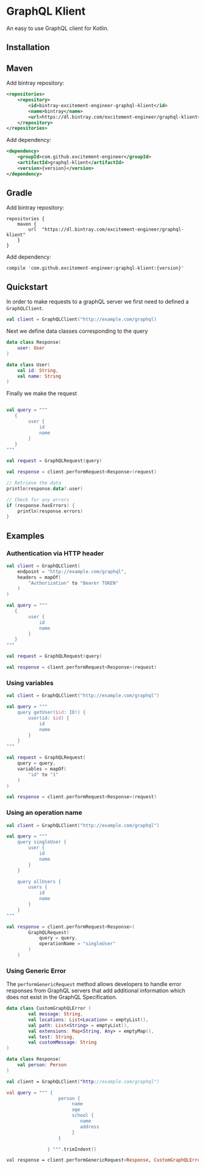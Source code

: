 # GraphQL Klient

An easy to use GraphQL client for Kotlin.

## Installation

## Maven

Add bintray repository:

```xml
<repositories>
    <repository>
        <id>bintray-excitement-engineer-graphql-klient</id>
        <name>bintray</name>
        <url>https://dl.bintray.com/excitement-engineer/graphql-klient</url>
    </repository>
</repositories>
```

Add dependency:

```xml
<dependency>
    <groupId>com.github.excitement-engineer</groupId>
    <artifactId>graphql-klient</artifactId>
    <version>{version}</version>
</dependency>
```

## Gradle

Add bintray repository:

```
repositories {
    maven {
        url  "https://dl.bintray.com/excitement-engineer/graphql-klient"
    }
}
```

Add dependency:

```
compile 'com.github.excitement-engineer:graphql-klient:{version}'
```

## Quickstart

In order to make requests to a graphQL server we first need to defined a `GraphQLClient`.

```kt
val client = GraphQLClient("http://example.com/graphql)
```

Next we define data classes corresponding to the query

```kt
data class Response(
    user: User
)

data class User(
    val id: String,
    val name: String
)
```

Finally we make the request

```kt

val query = """
   {
        user {
            id
            name
        }
   }
"""

val request = GraphQLRequest(query)

val response = client.performRequest<Response>(request)

// Retrieve the data
println(response.data?.user)

// Check for any errors
if (response.hasErrors) {
    println(response.errors)
}
```


## Examples

### Authentication via HTTP header


```kt
val client = GraphQLClient(
    endpoint = "http://example.com/graphql",
    headers = mapOf(
        "Authorization" to "Bearer TOKEN"
    )
)

val query = """
   {
        user {
            id
            name
        }
   }
"""

val request = GraphQLRequest(query)

val response = client.performRequest<Response>(request)
```

### Using variables

```kt
val client = GraphQLClient("http://example.com/graphql")

val query = """
    query getUser($id: ID!) {
        user(id: $id) {
            id
            name
        }
    }
"""

val request = GraphQLRequest(
    query = query,
    variables = mapOf(
        "id" to "1"
    )
)

val response = client.performRequest<Response>(request)
```

### Using an operation name

```kt
val client = GraphQLClient("http://example.com/graphql")

val query = """
    query singleUser {
        user {
            id
            name
        }
    }

    query allUsers {
        users {
            id
            name
        }
    }
"""

val response = client.performRequest<Response>(
        GraphQLRequest(
            query = query,
            operationName = "singleUser"
        )
    )

```


### Using Generic Error
The `performGenericRequest` method allows developers to handle error responses from GraphQL servers that add additional information which does not exist in the GraphQL Specification.
```kt
data class CustomGraphQLError (
        val message: String,
        val locations: List<Location> = emptyList(),
        val path: List<String> = emptyList(),
        val extensions: Map<String, Any> = emptyMap(),
        val test: String,
        val customMessage: String
)

data class Response(
    val person: Person
)

val client = GraphQLClient("http://example.com/graphql")

val query = """ {
                   person {
                        name
                        age
                        school {
                           name
                           address
                        }
                   }

               } """.trimIndent()

val response = client.performGenericRequest<Response, CustomGraphQLError>( GraphQLRequest(query = query))


```
